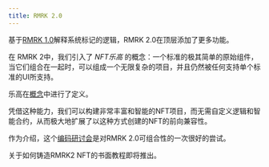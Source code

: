 ```yaml
---
title: RMRK 2.0
---
```


基于[RMRK 1.0](rmrk1.md)解释系统标记的逻辑，RMRK 2.0在顶层添加了更多功能。

在 RMRK 2中，我们引入了 _NFT乐高_ 的概念：一个标准的极其简单的原始组件，当它们组合在一起时，可以组成一个无限复杂的项目，并且仍然被任何支持单个标准的UI所支持。

乐高在[概念](concepts.md)中进行了定义。

凭借这种能力，我们可以构建非常丰富和智能的NFT项目，而无需自定义逻辑和智能合约，从而极大地扩展了以这种方式创建的NFT的前向兼容性。

作为介绍，这个[编码研讨会](https://crowdcast.io/e/buidl)是对RMRK 2.0可组合性的一次很好的尝试。

关于如何铸造RMRK2 NFT的书面教程即将推出。